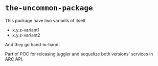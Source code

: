 # `the-uncommon-package`

This package have two variants of itself

- x.y.z-variant1
- x.y.z-variant2

And they go hand-in-hand.

Part of POC for releasing juggler and sequelize both versions' services in ARC API.
